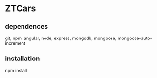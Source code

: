 # ZTCars

## dependences

git, npm, angular, node, express, mongodb, mongoose, mongoose-auto-increment

## installation 

npm install
